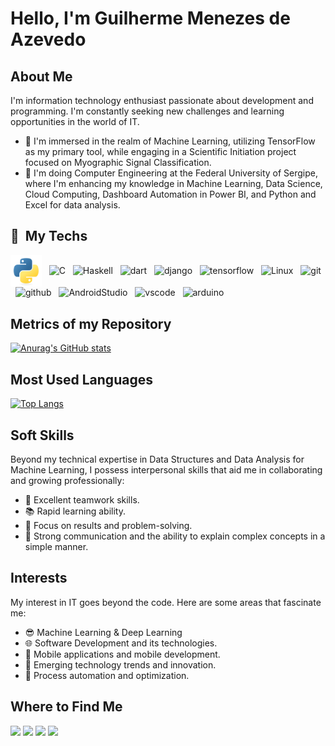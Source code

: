 # Hello, I'm Guilherme Menezes de Azevedo

## About Me
I'm information technology enthusiast passionate about development and programming. I'm constantly seeking new challenges and learning opportunities in the world of IT.

- 🔭 I'm immersed in the realm of Machine Learning, utilizing TensorFlow as my primary tool, while engaging in a Scientific Initiation project focused on Myographic Signal Classification.
- 🌱 I'm doing Computer Engineering at the Federal University of Sergipe, where I'm enhancing my knowledge in Machine Learning, Data Science, Cloud Computing, Dashboard Automation in Power BI, and Python and Excel for data analysis.

## 🧰 &nbsp;My Techs
<img src="https://raw.githubusercontent.com/devicons/devicon/master/icons/python/python-original.svg" align="center" alt="Python" height="50" width="50"/> &nbsp;
<img src="https://cdn.jsdelivr.net/gh/devicons/devicon/icons/c/c-original.svg" align="center" alt="C" height="50" width="50"/> &nbsp;
<img src="https://cdn.jsdelivr.net/gh/devicons/devicon/icons/haskell/haskell-original.svg" align="center" alt="Haskell" height="50" width="50"/> &nbsp;
<img src="https://cdn.jsdelivr.net/gh/devicons/devicon/icons/dart/dart-plain.svg" align="center" alt="dart" height="50" width="50"/> &nbsp;
<img src="https://cdn.jsdelivr.net/gh/devicons/devicon/icons/django/django-plain.svg" align="center" alt="django" height="50" width="50"/> &nbsp;
<img src="https://cdn.jsdelivr.net/gh/devicons/devicon/icons/tensorflow/tensorflow-original.svg" align="center" alt="tensorflow" height="50" width="50"/> &nbsp;
<img src="https://cdn.jsdelivr.net/gh/devicons/devicon/icons/linux/linux-original.svg" align="center" alt="Linux" height="50" width="50"/> &nbsp;
<img src="https://cdn.jsdelivr.net/gh/devicons/devicon/icons/git/git-original.svg" align="center" alt="git" height="50" width="50"/> &nbsp;
<img src="https://github.com/CyrisXD/CyrisXD/raw/master/assets/Github.png" align="center" alt="github" height="50" width="50"/> &nbsp;
<img src="https://cdn.jsdelivr.net/gh/devicons/devicon/icons/androidstudio/androidstudio-original.svg" align="center" alt="AndroidStudio" height="50" width="50"/> &nbsp;
<img src="https://cdn.jsdelivr.net/gh/devicons/devicon/icons/vscode/vscode-original.svg" align="center" alt="vscode" height="50" width="50"/> &nbsp;
<img src="https://cdn.jsdelivr.net/gh/devicons/devicon/icons/arduino/arduino-original.svg" align="center" alt="arduino" height="50" width="50"/> &nbsp;

## Metrics of my Repository
[![Anurag's GitHub stats](https://github-readme-stats.vercel.app/api?username=GuilhermeAzevedo13&show_icons=true&theme=dark)](https://github.com/anuraghazra/github-readme-stats)

## Most Used Languages
[![Top Langs](https://github-readme-stats.vercel.app/api/top-langs/?username=GuilhermeAzevedo13&layout=compact&show_icons=true&theme=dark)](https://github.com/anuraghazra/github-readme-stats)

## Soft Skills
Beyond my technical expertise in Data Structures and Data Analysis for Machine Learning, I possess interpersonal skills that aid me in collaborating and growing professionally:

- 🤝 Excellent teamwork skills.
- 📚 Rapid learning ability.
- 🎯 Focus on results and problem-solving.
- 📢 Strong communication and the ability to explain complex concepts in a simple manner.

## Interests
My interest in IT goes beyond the code. Here are some areas that fascinate me:

- 😎 Machine Learning & Deep Learning
- 🌐 Software Development and its technologies.
- 📱 Mobile applications and mobile development.
- 🚀 Emerging technology trends and innovation.
- 🧩 Process automation and optimization.

## Where to Find Me
<div>
  <a href="https://contate.me/guilhermeazevedo13" target="_blank"><img src="https://img.shields.io/badge/WhatsApp-25D366?style=for-the-badge&logo=whatsapp&logoColor=white" target="_blank"></a> 
  <a href="" target="_blank"><img src="https://img.shields.io/badge/-Instagram-%23E4405F?style=for-the-badge&logo=instagram&logoColor=white" target="_blank"></a>
  <a href = "mailto:gmazevedo.2022@gmail.com"><img src="https://img.shields.io/badge/-Gmail-%23333?style=for-the-badge&logo=gmail&logoColor=white" target="_blank"></a>
  <a href=https://www.linkedin.com/in/guilhermeazevedo13/ target="_blank"><img src="https://img.shields.io/badge/-LinkedIn-%230077B5?style=for-the-badge&logo=linkedin&logoColor=white" target="_blank"></a> 
  
</div>


